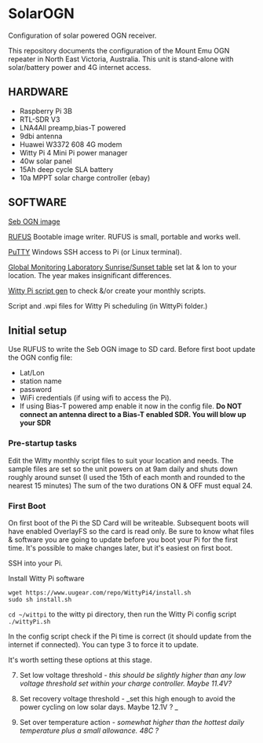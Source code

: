 # SolarOGN
Configuration of solar powered OGN receiver.

This repository documents the configuration of the Mount Emu OGN repeater in North East Victoria, Australia. This unit is stand-alone with solar/battery power and 4G internet access.

## HARDWARE
* Raspberry Pi 3B
* RTL-SDR V3
* LNA4All preamp,bias-T powered
* 9dbi antenna
* Huawei W3372 608 4G modem
* Witty Pi 4 Mini Pi power manager
* 40w solar panel
* 15Ah deep cycle SLA battery
* 10a MPPT solar charge controller (ebay)

## SOFTWARE
[Seb OGN image](http://download.glidernet.org/seb-ogn-rpi-image)

[RUFUS](https://rufus.ie/en/) Bootable image writer. RUFUS is small, portable and works well.

[PuTTY](https://putty.org/) Windows SSH access to Pi (or Linux terminal).

[Global Monitoring Laboratory Sunrise/Sunset table](https://gml.noaa.gov/grad/solcalc/table.php?lat=-36.67152&lon=147.21922&year=2024) set lat & lon to your location. The year makes insignificant differences.

[Witty Pi script gen](http://www.uugear.com/app/wittypi-scriptgen/) to check &/or create your monthly scripts.

Script and .wpi files for Witty Pi scheduling (in WittyPi folder.)

## Initial setup
Use RUFUS to write the Seb OGN image to SD card.
Before first boot update the OGN config file:
* Lat/Lon
* station name
* password
* WiFi credentials (if using wifi to access the Pi).
* If using Bias-T powered amp enable it now in the config file. **Do NOT connect an antenna direct to a Bias-T enabled SDR. You will blow up your SDR**

### Pre-startup tasks
Edit the Witty monthly script files to suit your location and needs. The sample files are set so the unit powers on at 9am daily and shuts down roughly around sunset (I used the 15th of each month and rounded to the nearest 15 minutes) The sum of the two durations ON & OFF must equal 24.

### First Boot
On first boot of the Pi the SD Card will be writeable. Subsequent boots will have enabled OverlayFS so the card is read only. Be sure to know what files & software you are going to update before you boot your Pi for the first time. It's possible to make changes later, but it's easiest on first boot.

SSH into your Pi. 

Install Witty Pi software
```
wget https://www.uugear.com/repo/WittyPi4/install.sh
sudo sh install.sh
```
`cd ~/wittpi` to the witty pi directory, then run the Witty Pi config script `./wittyPi.sh`

In the config script check if the Pi time is correct (it should update from the internet if connected). You can type 3 to force it to update.

It's worth setting these options at this stage. 

7. Set low voltage threshold - _this should be slightly higher than any low voltage threshold set within your charge controller. Maybe 11.4V?_

8. Set recovery voltage threshold - _set this high enough to avoid the power cycling on low solar days. Maybe 12.1V ? _

9. Set over temperature action - _somewhat higher than the hottest daily temperature plus a small allowance. 48C ?_



